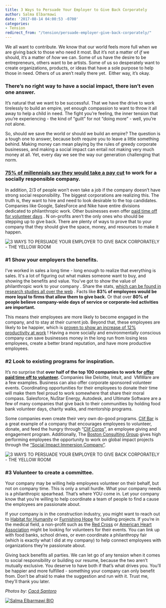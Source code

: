 ```yaml
---
title: 3 Ways to Persuade Your Employer to Give Back Corporately
author: Salma Elbarmawi
date: '2017-08-14 04:00:53 -0700'
categories:
- Tension
redirect_from: "/tension/persuade-employer-give-back-corporately/"
---
```


We all want to contribute. We know that our world feels more full when we are giving back to those who need it most. But it’s not a matter of _if_ we should, it’s a matter of _how_ we can. Some of us have the desire to be entrepreneurs, others want to be artists. Some of us so desperately want to create organizations, products, or ideas that have a sole purpose to help those in need. Others of us aren’t really there yet.  Either way, it’s okay.

### **There’s no right way to have a social impact, there isn’t even one answer.**

It’s natural that we want to be successful. That we have the drive to work tirelessly to build an empire, yet enough compassion to want to throw it all away to help a child in need. The fight you’re feeling, the inner tension that you’re experiencing - the kind of “guilt” for not “doing more” - well, you’re not alone.

So, should we save the world or should we build an empire? The question is a tough one to answer, because both require you to leave a little something behind. Making money can mean playing by the rules of greedy corporate businesses, and making a social impact can entail not making very much money at all. Yet, every day we see the way our generation challenging that norm.

### **[75% of millennials say they would take a pay cut](http://www.sustainablebrands.com/news_and_views/organizational_change/sustainable_brands/34_millennials_would_take_pay_cut_work_socia) to work for a socially responsible company.**

In addition, 2/3 of people won’t even take a job if the company doesn’t have strong social responsibility. The biggest corporations are realizing this. The truth is, they want to hire and need to look desirable to the top candidates. Companies like Google, SalesForce and Nike have entire divisions dedicated to philanthropic work. Other businesses even offer [paid time off for volunteer days](http://fortune.com/2016/03/21/companies-that-offer-paid-time-off-to-volunteer/) . N on-profits aren’t the only ones who should be stepping up to give back. There are plenty of ways to prove that to your company that they should give the space, money, and resources to make it happen.

![3 WAYS TO PERSUADE YOUR EMPLOYER TO GIVE BACK CORPORATELY - THE YELLOW ROOM](https://yellow-blog-images.imgix.net/2017/08/Yellow_2015_Day_1-280.jpg)

### **#1 Show your employers the benefits.**

I’ve worked in sales a long time - long enough to realize that everything is sales. It's a lot of figuring out what makes someone want to buy, and showing the benefits and value. You’ve got to show the value of philanthropic work to your company . Share the stats, [which can be found in research studies all over the web](http://www.conecomm.com/research-blog/2016-millennial-employee-engagement-study) . Facts like **83% of employees would be more loyal to firms that allow them to give back.** Or that over **80% of people believe company-wide days of service or corporate-led activities are important.**

This means their employees are more likely to become engaged in the company, and to stay at their current job. Beyond that, these employees are likely to be happier, which is [proven to show an increase of 12% productivity at work](https://www.fastcompany.com/3048751/happy-employees-are-12-more-productive-at-work) ! Having a more socially and environmentally conscious company can save businesses money in the long run from losing less employees, create a better brand reputation, and have more productive employees. 

### **#2 Look to existing programs for inspiration.**

It’s no surprise that **over half of the top 100 companies to work for [offer paid time off to volunteer](http://fortune.com/2015/03/21/companies-offer-incentives-for-volunteering/).** Companies like Deloitte, Intuit, and  VMWare are a few examples. Business can also offer corporate sponsored volunteer events. Coordinating opportunities for their employees to donate their time will make them feel proud to work somewhere that share their moral compass. Salesforce, NuStar Energy, Autodesk, and Ultimate Software are a few of many companies that give back to their communities by holding food bank volunteer days, charity walks, and mentorship programs.

Some companies even create their very own do-good programs. [Clif Bar](http://www.clifbar.com/article/clif-corps-unleashes-the-people-power-of-clif-bar) is a great example of a company that encourages employees to volunteer, donate, and feed the hungry through “[Clif Corps](http://www.clifbar.com/article/clif-corps-unleashes-the-people-power-of-clif-bar)”, an employee giving and engagement program. Additionally, The [Boston Consulting Group](https://www.bcg.com/en-us/careers/path/consulting/social-impact.aspx) gives high performing employees the opportunity to work on global impact projects through the [“Social Impact Immersion Company”](https://www.bcg.com/en-us/bcg-society/immersion-program.aspx).

![3 WAYS TO PERSUADE YOUR EMPLOYER TO GIVE BACK CORPORATELY - THE YELLOW ROOM](https://yellow-blog-images.imgix.net/2017/08/Yellow_2015_Day_1-278.jpg)

### **#3 Volunteer to create a committee.**

Your company may be willing help employees volunteer on their behalf, but not on company time. This is only a small hurdle. What your company needs is a philanthropic spearhead. That’s where YOU come in. Let your company know that you’re willing to help coordinate a team of people to find a cause the employees are passionate about. 

If your company is in the construction industry, you might want to reach out to [Habitat for Humanity](https://www.habitat.org/) or [Furnishing Hope](http://furnishinghope.org/) for building projects. If you’re in the medical field, a non-profit such as the [Red Cross](http://www.redcross.org/) or [American Heart Association](http://www.heart.org/HEARTORG/) might be looking for volunteers for their events. You can link up with food banks, school drives, or even coordinate a philanthropy fair (which is exactly what I did at my company) to help connect employees with organizations they’re passionate about.

Giving back benefits all parties. We can let go of any tension when it comes to social responsibility or building our resume, because the two aren’t mutually exclusive. You deserve to have both if that’s what drives you. You’ll be happier and more fulfilled - something your company can only benefit from. Don’t be afraid to make the suggestion and run with it. Trust me, they’ll thank you later.

_Photos by: [Cacá Santoro](http://cacasantoro.com/)_

[![Salma Elbarmawi BIO](https://yellow-blog-images.imgix.net/2017/08/Salma-Elbarmawi-BIO.jpg)](https://thoughtcatalog.com/salma-elbarmawi/)
